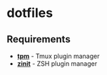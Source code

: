 # dotfiles

## Requirements

  - [**tpm**](https://github.com/tmux-plugins/tpm) - Tmux plugin manager
  - [**zinit**](https://github.com/zdharma-continuum/zinit#install) - ZSH plugin manager

